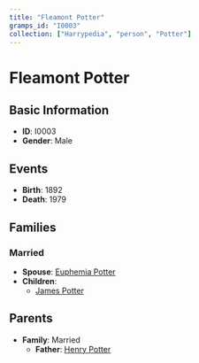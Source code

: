 ```yaml
---
title: "Fleamont Potter"
gramps_id: "I0003"
collection: ["Harrypedia", "person", "Potter"]
---
```


# Fleamont Potter

## Basic Information

- **ID**: I0003
- **Gender**: Male

## Events

- **Birth**: 1892
- **Death**: 1979

## Families

### Married

- **Spouse**: [Euphemia Potter](//Potter/Euphemia/)
- **Children**:
  - [James Potter](//Potter/James/)

## Parents

- **Family**: Married
  - **Father**: [Henry Potter](//Potter/Henry/)


